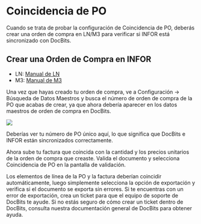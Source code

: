# Coincidencia de PO

Cuando se trata de probar la configuración de Coincidencia de PO, deberás crear una orden de compra en LN/M3 para verificar si INFOR está sincronizado con DocBits.

## Crear una Orden de Compra en INFOR

* LN: [Manual de LN](https://docs.infor.com/ln/10.4/en-us/lnolh/docs/ln\_10.4\_procpoug\_\_en-us.pdf)
* M3: [Manual de M3](https://docs.infor.com/m3udi/16.x/en-us/m3beud/default.html?helpcontent=ois610.html)

Una vez que hayas creado tu orden de compra, ve a Configuración → Búsqueda de Datos Maestros y busca el número de orden de compra de la PO que acabas de crear, ya que ahora debería aparecer en los datos maestros de orden de compra en DocBits.

![](https://lh7-us.googleusercontent.com/JKGJdww6uF6U5mc1s1X\_uCcEMPYeqcikfrFOFjxpxpuaNjw-XmzNmIV2G2x6R-ZpwN2KlZACQe5Hs\_UB26klGU5XZyu6srVVLPVkS9AgEDZ1SO75YF-4ZTIt-aAuxoyyoW5sNPLsl0UxXwk193QNrFs)

Deberías ver tu número de PO único aquí, lo que significa que DocBits e INFOR están sincronizados correctamente.

Ahora sube tu factura que coincida con la cantidad y los precios unitarios de la orden de compra que creaste. Valida el documento y selecciona Coincidencia de PO en la pantalla de validación.

Los elementos de línea de la PO y la factura deberían coincidir automáticamente, luego simplemente selecciona la opción de exportación y verifica si el documento se exporta sin errores. Si te encuentras con un error de exportación, crea un ticket para que el equipo de soporte de DocBits te ayude. Si no estás seguro de cómo crear un ticket dentro de DocBits, consulta nuestra documentación general de DocBits para obtener ayuda.
